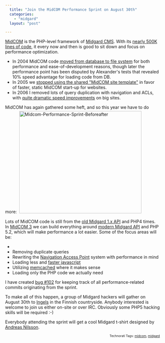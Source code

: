 ```yaml
---
  title: "Join the MidCOM Performance Sprint on August 30th"
  categories: 
    - "midgard"
  layout: "post"

---
```

<a href="http://www.midgard-project.org/documentation/midcom/">MidCOM</a> is the PHP-level framework of <a href="http://www.midgard-project.org/">Midgard CMS</a>. With its <a href="http://www.ohloh.net/projects/3309?p=Midgard">nearly 500K lines of code</a>, it every now and then is good to sit down and focus on performance optimization.

<ul><li>In 2004 MidCOM code <a href="http://bergie.iki.fi/blog/2004-09-08-001/">moved from database to file system</a> for both performance and ease-of-development reasons, though later the performance point has been disputed by Alexander's tests that revealed 10% speed advantage for loading code from DB.</li><li>In 2005 we <a href="http://bergie.iki.fi/blog/performance-tips-for-midcom-2-5/">stopped using the shared "MidCOM site template"</a> in favor of faster, static MidCOM start-up for websites.</li><li>In 2006 I removed lots of query duplication with navigation and ACLs, with <a href="http://bergie.iki.fi/blog/optimizing-the-latest-midcom/">quite dramatic speed improvements</a> on big sites.</li></ul>MidCOM has again gathered some heft, and so this year we have to do more:


<img src="https://d2vqpl3tx84ay5.cloudfront.net/midcom-performance-sprint-beforeafter.jpg" height="334" width="398" border="0" hspace="4" vspace="4" alt="Midcom-Performance-Sprint-Beforeafter" />

Lots of MidCOM code is still from the <a href="http://www.midgard-project.org/documentation/reference/#9f42c2021f0b0efedacd0ae9d6801c5c">old Midgard 1.x API</a> and PHP4 times. In <a href="http://trac.midgard-project.org/query?status=new&amp;status=assigned&amp;status=reopened&amp;milestone=MidCOM+3.0">MidCOM 3</a> we can build everything around <a href="http://www.midgard-project.org/documentation/reference/#3855e6325f5459c1d4f3b9863bc7debe">modern Midgard API</a> and PHP 5.2, which will make performance a lot easier. Some of the focus areas will be:

<ul><li></li><li>Removing duplicate queries</li><li>Rewriting the <a href="http://www.midgard-project.org/documentation/concepts-midcom-specs-subsystems-nap/">Navigation Access Point</a> system with performance in mind</li><li>Loading less and <a href="http://trac.midgard-project.org/ticket/23">faster javascript</a></li><li>Utilizing <a href="http://en.wikipedia.org/wiki/Memcached">memcached</a> where it makes sense</li><li>Loading only the PHP code we actually need</li></ul>I have created <a href="http://trac.midgard-project.org/ticket/102">bug #102</a> for keeping track of all performance-related commits originating from the sprint.

To make all of this happen, a group of Midgard hackers will gather on August 30th to <a href="http://beta.plazes.com/plazes/39685">Ingels</a> in the Finnish countryside. Anybody interested is welcome to join us either on-site or over IRC. Obviously some PHP5 hacking skills will be required :-)

Everybody attending the sprint will get a cool Midgard t-shirt designed by <a href="http://www.andreasn.se/">Andreas Nilsson</a>.

<p style="text-align:right;font-size:10px;">Technorati Tags: <a href="http://www.technorati.com/tag/midcom" rel="tag">midcom</a>, <a href="http://www.technorati.com/tag/midgard" rel="tag">midgard</a></p>
